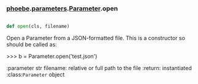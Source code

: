 ### [phoebe](phoebe.md).[parameters](phoebe.parameters.md).[Parameter](phoebe.parameters.Parameter.md).open

```py

def open(cls, filename)

```



Open a Parameter from a JSON-formatted file.
This is a constructor so should be called as:


&gt;&gt;&gt; b = Parameter.open('test.json')


:parameter str filename: relative or full path to the file
:return: instantiated :class:`Parameter` object

